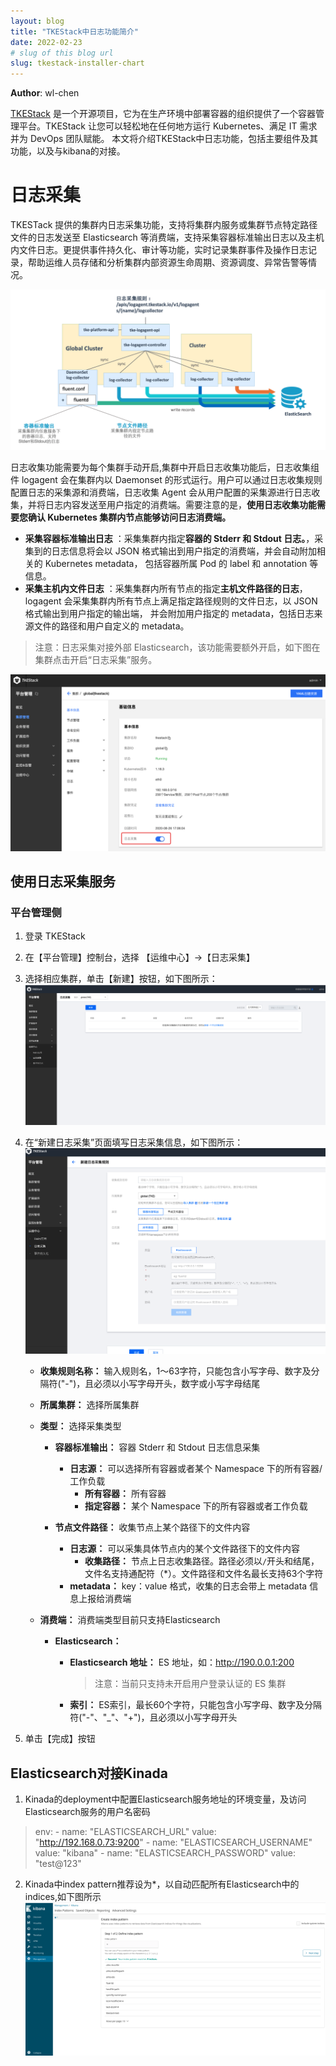 ```yaml
---
layout: blog
title: "TKEStack中日志功能简介"
date: 2022-02-23
# slug of this blog url
slug: tkestack-installer-chart
---
```


**Author**: wl-chen

[TKEStack](https://github.com/tkestack/tke) 是一个开源项目，它为在生产环境中部署容器的组织提供了一个容器管理平台。TKEStack 让您可以轻松地在任何地方运行 Kubernetes、满足 IT 需求并为 DevOps 团队赋能。
本文将介绍TKEStack中日志功能，包括主要组件及其功能，以及与kibana的对接。

# 日志采集

TKESTack 提供的集群内日志采集功能，支持将集群内服务或集群节点特定路径文件的日志发送至 Elasticsearch 等消费端，支持采集容器标准输出日志以及主机内文件日志。更提供事件持久化、审计等功能，实时记录集群事件及操作日志记录，帮助运维人员存储和分析集群内部资源生命周期、资源调度、异常告警等情况。

![img](1588923740_58_w2532_h1342.png)

日志收集功能需要为每个集群手动开启,集群中开启日志收集功能后，日志收集组件 logagent 会在集群内以 Daemonset 的形式运行。用户可以通过日志收集规则配置日志的采集源和消费端，日志收集 Agent 会从用户配置的采集源进行日志收集，并将日志内容发送至用户指定的消费端。需要注意的是，**使用日志收集功能需要您确认 Kubernetes 集群内节点能够访问日志消费端。**

- **采集容器标准输出日志** ：采集集群内指定**容器的 Stderr 和 Stdout 日志。**，采集到的日志信息将会以 JSON 格式输出到用户指定的消费端，并会自动附加相关的 Kubernetes metadata， 包括容器所属 Pod 的 label 和 annotation 等信息。
- **采集主机内文件日志** ：采集集群内所有节点的指定**主机文件路径的日志**，logagent 会采集集群内所有节点上满足指定路径规则的文件日志，以 JSON 格式输出到用户指定的输出端， 并会附加用户指定的 metadata，包括日志来源文件的路径和用户自定义的 metadata。

> 注意：日志采集对接外部 Elasticsearch，该功能需要额外开启，如下图在集群点击开启“日志采集”服务。

![image-20200831170408797](image-20200831170408797.png)

## 使用日志采集服务

### 平台管理侧

  1. 登录 TKEStack
  2. 在【平台管理】控制台，选择 【运维中心】->【日志采集】
  3. 选择相应集群，单击【新建】按钮，如下图所示：
     ![新建日志采集按钮](logcollector.png)
  4. 在“新建日志采集”页面填写日志采集信息，如下图所示：
     ![新建日志采集](lognew.png)
     
     + **收集规则名称：** 输入规则名，1～63字符，只能包含小写字母、数字及分隔符("-")，且必须以小写字母开头，数字或小写字母结尾
     
     + **所属集群：** 选择所属集群
     
     + **类型：** 选择采集类型
       + **容器标准输出：** 容器 Stderr 和 Stdout 日志信息采集
         
         + **日志源：** 可以选择所有容器或者某个 Namespace 下的所有容器/工作负载
           + **所有容器：** 所有容器
           + **指定容器：** 某个 Namespace 下的所有容器或者工作负载
       + **节点文件路径：**  收集节点上某个路径下的文件内容
          + **日志源：** 可以采集具体节点内的某个文件路径下的文件内容
             + **收集路径：** 节点上日志收集路径。路径必须以`/`开头和结尾，文件名支持通配符（*）。文件路径和文件名最长支持63个字符
           + **metadata：** key：value 格式，收集的日志会带上 metadata 信息上报给消费端
       
     + **消费端：** 消费端类型目前只支持Elasticsearch
       + **Elasticsearch：** 
         + **Elasticsearch 地址：** ES 地址，如：http://190.0.0.1:200
         
           > 注意：当前只支持未开启用户登录认证的 ES 集群
         
         + **索引：** ES索引，最长60个字符，只能包含小写字母、数字及分隔符("-"、"_"、"+")，且必须以小写字母开头
  5. 单击【完成】按钮

## Elasticsearch对接Kinada
  
  1. Kinada的deployment中配置Elasticsearch服务地址的环境变量，及访问Elasticsearch服务的用户名密码
  > env:
        - name: "ELASTICSEARCH_URL"
          value: "http://192.168.0.73:9200"
        - name: "ELASTICSEARCH_USERNAME"
          value: "kibana"
        - name: "ELASTICSEARCH_PASSWORD"
          value: "test@123"
  2. Kinada中index pattern推荐设为*，以自动匹配所有Elasticsearch中的indices,如下图所示
  ![Kinada设置index pattern](pattern.png)
